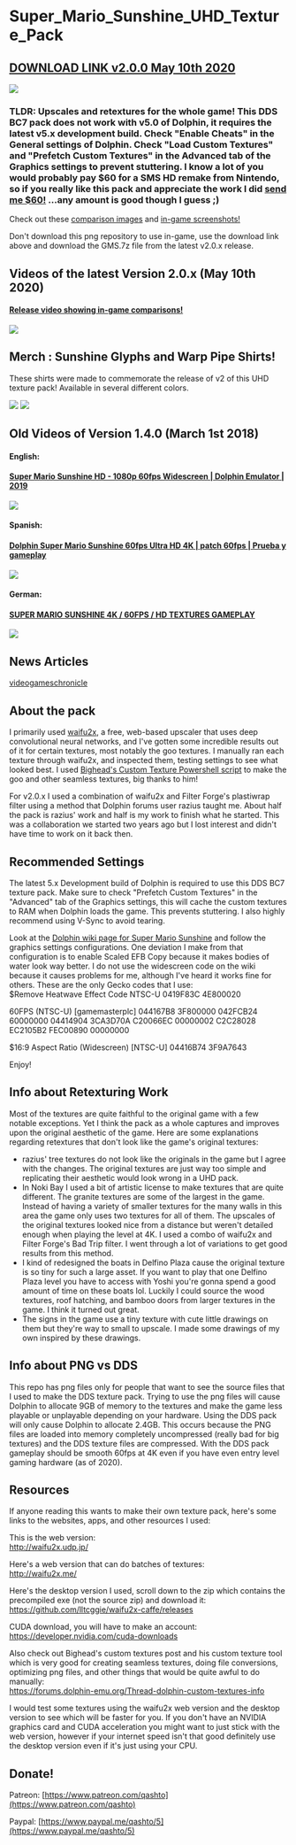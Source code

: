 # Super_Mario_Sunshine_UHD_Texture_Pack

## [DOWNLOAD LINK v2.0.0 May 10th 2020](https://github.com/quinton-ashley/Super_Mario_Sunshine_UHD_Texture_Pack/releases/latest/download/GMS.7z)

![](https://raw.githubusercontent.com/quinton-ashley/Super_Mario_Sunshine_UHD_Texture_Pack/master/textures/GMS/gui/title/tex1_490x270_8173791dd11cea7c_5.png)

### TLDR: Upscales and retextures for the whole game! This DDS BC7 pack does not work with v5.0 of Dolphin, it requires the latest v5.x development build. Check "Enable Cheats" in the General settings of Dolphin. Check "Load Custom Textures" and "Prefetch Custom Textures" in the Advanced tab of the Graphics settings to prevent stuttering. I know a lot of you would probably pay $60 for a SMS HD remake from Nintendo, so if you really like this pack and appreciate the work I did [send me $60!](https://www.paypal.me/qashto/60) ...any amount is good though I guess ;)

Check out these [comparison images](https://github.com/quinton-ashley/Super_Mario_Sunshine_UHD_Texture_Pack/wiki) and [in-game screenshots!](https://github.com/quinton-ashley/Super_Mario_Sunshine_UHD_Texture_Pack/wiki/Screenshots)

Don't download this png repository to use in-game, use the download link above and download the GMS.7z file from the latest v2.0.x release.

## Videos of the latest Version 2.0.x (May 10th 2020)

#### [Release video showing in-game comparisons!](https://www.youtube.com/watch?v=rTuVt89yVTM)

[![](https://img.youtube.com/vi/rTuVt89yVTM/0.jpg)](https://www.youtube.com/watch?v=rTuVt89yVTM)

## Merch : Sunshine Glyphs and Warp Pipe Shirts!

These shirts were made to commemorate the release of v2 of this UHD texture pack! Available in several different colors.

[![](https://c.bonfireassets.com/thumb/design-image/e3a4cb6d-af15-4d39-8c08-443438bdbe1f/e4213c53-8052-4c44-ad64-9d06f2cda5e3/?size=400)](https://www.bonfire.com/sunshine-glyphs-shirt/)
[![](https://c.bonfireassets.com/thumb/design-image/c9848b30-c216-42d7-9460-e1852e02f3cb/1c8be962-c6d5-4adb-9d12-49db4f1ed6a6/?size=400)](https://www.bonfire.com/warp-pipe-shirt/)

## Old Videos of Version 1.4.0 (March 1st 2018)

#### English:

#### [Super Mario Sunshine HD - 1080p 60fps Widescreen | Dolphin Emulator | 2019](https://www.youtube.com/watch?v=45qFhXl4ySU)

[![](https://img.youtube.com/vi/45qFhXl4ySU/0.jpg)](https://www.youtube.com/watch?v=45qFhXl4ySU)

#### Spanish:

#### [Dolphin Super Mario Sunshine 60fps Ultra HD 4K | patch 60fps | Prueba y gameplay](https://www.youtube.com/watch?v=3yMXZgDkvmw)

[![](https://img.youtube.com/vi/3yMXZgDkvmw/0.jpg)](https://www.youtube.com/watch?v=3yMXZgDkvmw)

#### German:

#### [SUPER MARIO SUNSHINE 4K / 60FPS / HD TEXTURES GAMEPLAY](https://www.youtube.com/watch?v=49KLnur_O9U)

[![](https://img.youtube.com/vi/49KLnur_O9U/0.jpg)](https://www.youtube.com/watch?v=49KLnur_O9U)

## News Articles

[videogameschronicle](https://www.videogameschronicle.com/news/super-mario-bros-35th-anniversary/)

## About the pack

I primarily used [waifu2x](https://github.com/nagadomi/waifu2x), a free, web-based upscaler that uses deep convolutional neural networks, and I've gotten some incredible results out of it for certain textures, most notably the goo textures. I manually ran each texture through waifu2x, and inspected them, testing settings to see what looked best. I used [Bighead's Custom Texture Powershell script](https://forums.dolphin-emu.org/Thread-dolphin-custom-textures-info) to make the goo and other seamless textures, big thanks to him!

For v2.0.x I used a combination of waifu2x and Filter Forge's plastiwrap filter using a method that Dolphin forums user razius taught me. About half the pack is razius' work and half is my work to finish what he started. This was a collaboration we started two years ago but I lost interest and didn't have time to work on it back then.

## Recommended Settings

The latest 5.x Development build of Dolphin is required to use this DDS BC7 texture pack. Make sure to check "Prefetch Custom Textures" in the "Advanced" tab of the Graphics settings, this will cache the custom textures to RAM when Dolphin loads the game. This prevents stuttering. I also highly recommend using V-Sync to avoid tearing.

Look at the [Dolphin wiki page for Super Mario Sunshine](https://wiki.dolphin-emu.org/index.php?title=Super_Mario_Sunshine) and follow the graphics settings configurations. One deviation I make from that configuration is to enable Scaled EFB Copy because it makes bodies of water look way better. I do not use the widescreen code on the wiki because it causes problems for me, although I've heard it works fine for others. These are the only Gecko codes that I use:  
$Remove Heatwave Effect Code NTSC-U
0419F83C 4E800020

60FPS (NTSC-U) [gamemasterplc]
044167B8 3F800000
042FCB24 60000000
04414904 3CA3D70A
C20066EC 00000002
C2C28028 EC2105B2
FEC00890 00000000

$16:9 Aspect Ratio (Widescreen) [NTSC-U]
04416B74 3F9A7643

Enjoy!

## Info about Retexturing Work

Most of the textures are quite faithful to the original game with a few notable exceptions. Yet I think the pack as a whole captures and improves upon the original aesthetic of the game. Here are some explanations regarding retextures that don't look like the game's original textures:

- razius' tree textures do not look like the originals in the game but I agree with the changes. The original textures are just way too simple and replicating their aesthetic would look wrong in a UHD pack.
- In Noki Bay I used a bit of artistic license to make textures that are quite different. The granite textures are some of the largest in the game. Instead of having a variety of smaller textures for the many walls in this area the game only uses two textures for all of them. The upscales of the original textures looked nice from a distance but weren't detailed enough when playing the level at 4K. I used a combo of waifu2x and Filter Forge's Bad Trip filter. I went through a lot of variations to get good results from this method.
- I kind of redesigned the boats in Delfino Plaza cause the original texture is so tiny for such a large asset. If you want to play that one Delfino Plaza level you have to access with Yoshi you're gonna spend a good amount of time on these boats lol. Luckily I could source the wood textures, roof hatching, and bamboo doors from larger textures in the game. I think it turned out great.
- The signs in the game use a tiny texture with cute little drawings on them but they're way to small to upscale. I made some drawings of my own inspired by these drawings.

## Info about PNG vs DDS

This repo has png files only for people that want to see the source files that I used to make the DDS texture pack.  Trying to use the png files will cause Dolphin to allocate 9GB of memory to the textures and make the game less playable or unplayable depending on your hardware.  Using the DDS pack will only cause Dolphin to allocate 2.4GB.  This occurs because the PNG files are loaded into memory completely uncompressed (really bad for big textures) and the DDS texture files are compressed. With the DDS pack gameplay should be smooth 60fps at 4K even if you have even entry level gaming hardware (as of 2020).

## Resources

If anyone reading this wants to make their own texture pack, here's some links to the websites, apps, and other resources I used:<br>

This is the web version:<br>
http://waifu2x.udp.jp/

Here's a web version that can do batches of textures:<br>
http://waifu2x.me/

Here's the desktop version I used, scroll down to the zip which contains the precompiled exe (not the source zip) and download it:<br>
https://github.com/lltcggie/waifu2x-caffe/releases

CUDA download, you will have to make an account:<br>
https://developer.nvidia.com/cuda-downloads

Also check out Bighead's custom textures post and his custom texture tool which is very good for creating seamless textures, doing file conversions, optimizing png files, and other things that would be quite awful to do manually:<br>
https://forums.dolphin-emu.org/Thread-dolphin-custom-textures-info

I would test some textures using the waifu2x web version and the desktop version to see which will be faster for you. If you don't have an NVIDIA graphics card and CUDA acceleration you might want to just stick with the web version, however if your internet speed isn't that good definitely use the desktop version even if it's just using your CPU.

## Donate!

Patreon:
[https://www.patreon.com/qashto](https://www.patreon.com/qashto)

Paypal:
[https://www.paypal.me/qashto/5](https://www.paypal.me/qashto/5)
